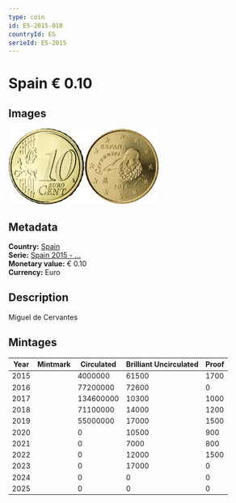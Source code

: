 ```yaml
---
type: coin
id: ES-2015-010
countryId: ES
serieId: ES-2015
---
```


# Spain € 0.10

## Images

<img src="../../../Images/common-2007-010.webp" height="150" alt="Front image"><img src="Images/spain-2015-010.webp" height="150" alt="Back image">

## Metadata

**Country:** [Spain](../index.md)\
**Serie:** [Spain 2015 - ...](index.md)\
**Monetary value:** € 0.10\
**Currency:** Euro

## Description

Miguel de Cervantes

## Mintages

| Year | Mintmark | Circulated | Brilliant Uncirculated | Proof |
| ---- | -------- | ---------- | ---------------------- | ----- |
| 2015 |          | 4000000    | 61500                  | 1700  |
| 2016 |          | 77200000   | 72600                  | 0     |
| 2017 |          | 134600000  | 10300                  | 1000  |
| 2018 |          | 71100000   | 14000                  | 1200  |
| 2019 |          | 55000000   | 17000                  | 1500  |
| 2020 |          | 0          | 10500                  | 900   |
| 2021 |          | 0          | 7000                   | 800   |
| 2022 |          | 0          | 12000                  | 1500  |
| 2023 |          | 0          | 17000                  | 0     |
| 2024 |          | 0          | 0                      | 0     |
| 2025 |          | 0          | 0                      | 0     |
